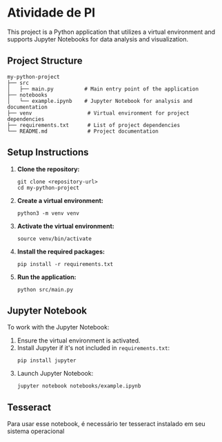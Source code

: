 # Atividade de PI

This project is a Python application that utilizes a virtual environment and supports Jupyter Notebooks for data analysis and visualization.

## Project Structure

```
my-python-project
├── src
│   ├── main.py          # Main entry point of the application
├── notebooks
│   └── example.ipynb    # Jupyter Notebook for analysis and documentation
├── venv                  # Virtual environment for project dependencies
├── requirements.txt      # List of project dependencies
└── README.md             # Project documentation
```

## Setup Instructions

1. **Clone the repository:**
   ```
   git clone <repository-url>
   cd my-python-project
   ```

2. **Create a virtual environment:**
   ```
   python3 -m venv venv
   ```

3. **Activate the virtual environment:**
   ```
   source venv/bin/activate
   ```

4. **Install the required packages:**
   ```
   pip install -r requirements.txt
   ```

5. **Run the application:**
   ```
   python src/main.py
   ```

## Jupyter Notebook

To work with the Jupyter Notebook:

1. Ensure the virtual environment is activated.
2. Install Jupyter if it's not included in `requirements.txt`:
   ```
   pip install jupyter
   ```
3. Launch Jupyter Notebook:
   ```
   jupyter notebook notebooks/example.ipynb
   ```

## Tesseract

Para usar esse notebook, é necessário ter tesseract instalado em seu sistema operacional
